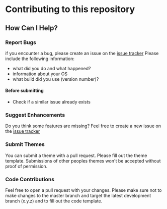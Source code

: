 # Contributing to this repository

## How Can I Help?

### Report Bugs

if you encounter a bug, please create an issue on the [issue tracker](https://github.com/Plastikmensch/Tweelectron/issues)
Please include the following information:
  - what did you do and what happened?
  - information about your OS
  - what build did you use (version number)?

#### Before submitting
- Check if a similar issue already exists

### Suggest Enhancements

Do you think some features are missing? Feel free to create a new issue on the [issue tracker](https://github.com/Plastikmensch/Tweelectron/issues)

### Submit Themes
You can submit a theme with a pull request.
Please fill out the theme template.
Submissions of other peoples themes won't be accepted without proof of permission.

### Code Contributions
Feel free to open a pull request with your changes.
Please make sure not to make changes to the master branch and target the latest development branch (x.y.z) and to fill out the code template.
